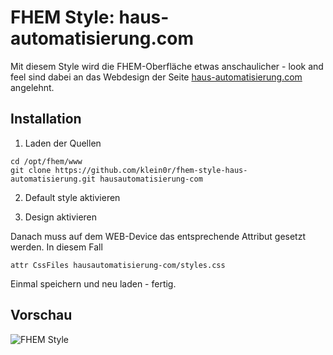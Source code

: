 # FHEM Style: haus-automatisierung.com

Mit diesem Style wird die FHEM-Oberfläche etwas anschaulicher - look and feel sind dabei an das Webdesign der Seite [haus-automatisierung.com](https://haus-automatisierung.com/) angelehnt.

## Installation

1. Laden der Quellen

```
cd /opt/fhem/www
git clone https://github.com/klein0r/fhem-style-haus-automatisierung.git hausautomatisierung-com
```

2. Default style aktivieren

3. Design aktivieren

Danach muss auf dem WEB-Device das entsprechende Attribut gesetzt werden. In diesem Fall

```
attr CssFiles hausautomatisierung-com/styles.css
```

Einmal speichern und neu laden - fertig.

## Vorschau

![FHEM Style](https://raw.githubusercontent.com/klein0r/fhem-style-haus-automatisierung/master/preview.png)
